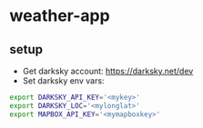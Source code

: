 # weather-app

## setup

* Get darksky account: https://darksky.net/dev
* Set darksky env vars:

```bash
export DARKSKY_API_KEY='<mykey>'
export DARKSKY_LOC='<mylonglat>'
export MAPBOX_API_KEY='<mymapboxkey>'
```
